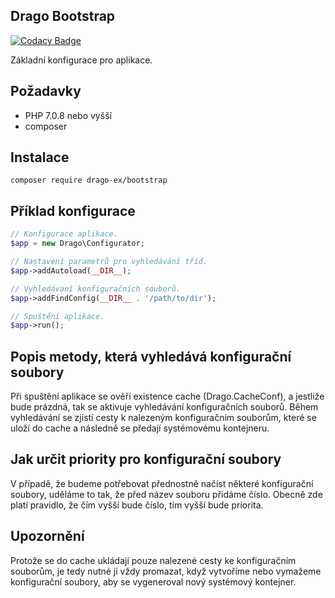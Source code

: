 ## Drago Bootstrap

[![Codacy Badge](https://api.codacy.com/project/badge/Grade/bca7c54deec24262898d74e62dcfbb1e)](https://www.codacy.com/app/accgit/bootstrap?utm_source=github.com&utm_medium=referral&utm_content=drago-ex/bootstrap&utm_campaign=badger)

Základní konfigurace pro aplikace.

## Požadavky

- PHP 7.0.8 nebo vyšší
- composer

## Instalace

```
composer require drago-ex/bootstrap
```

## Příklad konfigurace

```php
// Konfigurace aplikace.
$app = new Drago\Configurator;

// Nastavení parametrů pro vyhledávání tříd.
$app->addAutoload(__DIR__);

// Vyhledávaní konfiguračních souborů.
$app->addFindConfig(__DIR__ . '/path/to/dir');

// Spuštění aplikace.
$app->run();
```

## Popis metody, která vyhledává konfigurační soubory

Při spuštění aplikace se ověří existence cache (Drago.CacheConf), a jestliže bude prázdná, tak se aktivuje
vyhledávání konfiguračních souborů. Během vyhledávání se zjistí cesty k nalezeným konfiguračním souborům, 
které se uloží do cache a následně se předají systémovému kontejneru.

## Jak určit priority pro konfigurační soubory

V případě, že budeme potřebovat přednostně načíst některé konfigurační soubory, uděláme to tak, že před název souboru
přidáme číslo. Obecně zde platí pravidlo, že čím vyšší bude číslo, tím vyšší bude priorita.

## Upozornění

Protože se do cache ukládají pouze nalezené cesty ke konfiguračním souborům, je tedy nutné ji vždy promazat, když
vytvoříme nebo vymažeme konfigurační soubory, aby se vygeneroval nový systémový kontejner.
